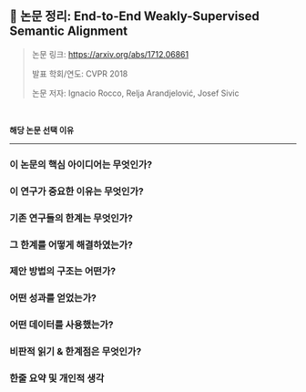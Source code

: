 ## 📄 논문 정리: End-to-End Weakly-Supervised Semantic Alignment

> 논문 링크: https://arxiv.org/abs/1712.06861
> 
> 발표 학회/연도: CVPR 2018
> 
> 논문 저자: Ignacio Rocco, Relja Arandjelović, Josef Sivic
<br>

**해당 논문 선택 이유**


---

### 이 논문의 핵심 아이디어는 무엇인가?
### 이 연구가 중요한 이유는 무엇인가?
### 기존 연구들의 한계는 무엇인가?
### 그 한계를 어떻게 해결하였는가?
### 제안 방법의 구조는 어떤가?
### 어떤 성과를 얻었는가?
### 어떤 데이터를 사용했는가?
### 비판적 읽기 & 한계점은 무엇인가?
### 한줄 요약 및 개인적 생각
